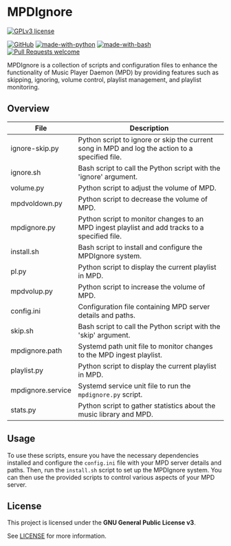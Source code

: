 # MPDIgnore

[![GPLv3 license](https://img.shields.io/badge/License-GPLv3-blue.svg)](http://perso.crans.org/besson/LICENSE.html)

[![GitHub](https://badgen.net/badge/icon/github?icon=github&label)](https://github.com)
[![made-with-python](https://img.shields.io/badge/Made%20with-Python-1f425f.svg)](https://www.python.org/)
[![made-with-bash](https://img.shields.io/badge/Made%20with-Bash-1f425f.svg)](https://www.gnu.org/software/bash/)
[![Pull Requests welcome](https://img.shields.io/badge/PRs-welcome-ff69b4.svg?style=flat-square)](https://github.com/bonelifer/mpd-scripts/issues?q=is%3Aissue+is%3Aopen+label%3A%22help+wanted%22)

MPDIgnore is a collection of scripts and configuration files to enhance the functionality of Music Player Daemon (MPD) by providing features such as skipping, ignoring, volume control, playlist management, and playlist monitoring.

## Overview

| File                       | Description                                                                                     |
|----------------------------|-------------------------------------------------------------------------------------------------|
| ignore-skip.py | Python script to ignore or skip the current song in MPD and log the action to a specified file. |
| ignore.sh | Bash script to call the Python script with the 'ignore' argument.                               |
| volume.py | Python script to adjust the volume of MPD.                                                       |
| mpdvoldown.py | Python script to decrease the volume of MPD.                                                      |
| mpdignore.py | Python script to monitor changes to an MPD ingest playlist and add tracks to a specified file.   |
| install.sh | Bash script to install and configure the MPDIgnore system.                                        |
| pl.py | Python script to display the current playlist in MPD.                                             |
| mpdvolup.py | Python script to increase the volume of MPD.                                                      |
| config.ini | Configuration file containing MPD server details and paths.                                       |
| skip.sh | Bash script to call the Python script with the 'skip' argument.                                    |
| mpdignore.path | Systemd path unit file to monitor changes to the MPD ingest playlist.                             |
| playlist.py | Python script to display the current playlist in MPD.                                             |
| mpdignore.service | Systemd service unit file to run the `mpdignore.py` script.                                       |
| stats.py | Python script to gather statistics about the music library and MPD.                                 |

## Usage

To use these scripts, ensure you have the necessary dependencies installed and configure the `config.ini` file with your MPD server details and paths. Then, run the `install.sh` script to set up the MPDIgnore system. You can then use the provided scripts to control various aspects of your MPD server.

## License

This project is licensed under the **GNU General Public License v3**.

See [LICENSE](LICENSE) for more information.
